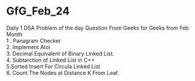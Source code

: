 # GfG_Feb_24
Daily 1 DSA Problem of the day Question From Geeks for Geeks from Feb Month
<br> 1 . Panagram Checker <br> 2. Implement Atoi <br> 3. Decimal Equivalent of Binary Linked List. <br> 4. Subtarction of Linked List in C++ <br> 5.Sorted Insert For Circula Linked List <br> 6. Count The Nodes at Distance K From Leaf.

